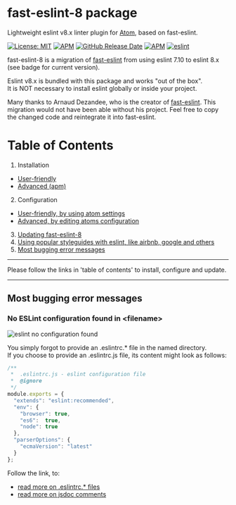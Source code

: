 # fast-eslint-8 package

Lightweight eslint v8.x linter plugin for [Atom](https://atom.io), based on fast-eslint.  

[![License: MIT](https://img.shields.io/badge/License-MIT-blue.svg)](https://opensource.org/licenses/MIT)
[![APM](https://img.shields.io/apm/v/fast-eslint-8)](https://atom.io/packages/fast-eslint-8)
[![GitHub Release Date](https://img.shields.io/github/release-date/db-developer/fast-eslint-8?color=blue)](https://github.com/db-developer/fast-eslint-8)
[![APM](https://img.shields.io/apm/dm/fast-eslint-8?color=blue)](https://atom.io/packages/fast-eslint-8)
[![eslint](https://img.shields.io/badge/dynamic/json?url=https://raw.githubusercontent.com/db-developer/fast-eslint-8/master/package.json&label=eslint&query=$.dependencies.eslint&color=darkgreen)](https://eslint.org)

fast-eslint-8 is a migration of [fast-eslint](https://github.com/arnaud-dezandee/fast-eslint/) from using
eslint 7.10 to eslint 8.x (see badge for current version).  

Eslint v8.x is bundled with this package and works "out of the box".  
It is NOT necessary to install eslint globally or inside your project.

Many thanks to Arnaud Dezandee, who is the creator of [fast-eslint](https://github.com/arnaud-dezandee/fast-eslint/). This migration would not have been able without his project. Feel free to copy the changed code and reintegrate it into fast-eslint.

# Table of Contents

1. Installation
  - [User-friendly](docs/atom.fast-eslint-8.install.md#user-friendly)
  - [Advanced (apm)](docs/atom.fast-eslint-8.install.md#advanced)
2. Configuration  
  - [User-friendly, by using atom settings](docs/atom.fast-eslint-8.settings.md)
  - [Advanced, by editing atoms configuration](docs/atom.fast-eslint-8.config.md)
3. [Updating fast-eslint-8](docs/atom.fast-eslint-8.updating.md)
4. [Using popular styleguides with eslint, like airbnb, google and others](docs/eslint.styleguides.md)
5. [Most bugging error messages](#most-bugging-error-messages)

___

Please follow the links in 'table of contents' to install, configure and update.  
___

## Most bugging error messages

### No ESLint configuration found in &lt;filename&gt;

![eslint no configuration found](https://user-images.githubusercontent.com/2765933/158055125-f7196053-4a8c-4b21-a927-196517b08ce7.png)

You simply forgot to provide an .eslintrc.* file in the named directory.  
If you choose to provide an .eslintrc.js file, its content might look as follows:  

```javascript
/**
 *  .eslintrc.js - eslint configuration file
 *  @ignore
 */
module.exports = {
  "extends": "eslint:recommended",
  "env": {
    "browser": true,
    "es6":  true,
    "node": true
  },
  "parserOptions": {
    "ecmaVersion": "latest"
  }
};

```  

Follow the link, to:
* [read more on .eslintrc.* files](https://eslint.org/docs/user-guide/configuring)
* [read more on jsdoc comments](https://jsdoc.app)

